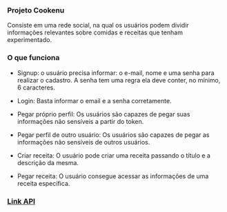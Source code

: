 ### Projeto Cookenu

Consiste em uma rede social, na qual os usuários podem dividir informações relevantes sobre comidas e receitas que tenham experimentado. 

### O que funciona
- Signup: o usuário precisa informar: o e-mail, nome e uma senha para realizar o cadastro. A senha tem uma regra ela deve conter, no mínimo, 6 caracteres.

- Login: Basta informar o email e a senha corretamente.

- Pegar próprio perfil: Os usuários são capazes de pegar suas informações não sensíveis a partir do token.

- Pegar perfil de outro usuário: Os usuários são capazes de pegar as informações não sensíveis de outros usuários.

- Criar receita: O usuário pode criar uma receita passando o título e a descrição da mesma.

- Pegar receita: O usuário consegue acessar as informações de uma receita específica.


### [Link API](https://cookenu-renan.herokuapp.com/)

